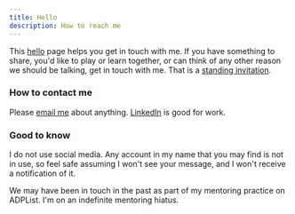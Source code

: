 ```yaml
---
title: Hello
description: How to reach me
---
```

This [hello](https://alastairjohnston.com/introducing-hello-pages/) page helps you get in touch with me. If you have something to share, you'd like to play or learn together, or can think of any other reason we should be talking, get in touch with me. That is a [standing invitation](https://www.kalzumeus.com/standing-invitation/).

### How to contact me

Please [email me](https://letterbird.co/zinzy-tools) about anything. [LinkedIn](https://nl.linkedin.com/in/zinzy) is good for work.

### Good to know
I do not use social media. Any account in my name that you may find is not in use, so feel safe assuming I won't see your message, and I won't receive a notification of it.

We may have been in touch in the past as part of my mentoring practice on ADPList. I'm on an indefinite mentoring hiatus.